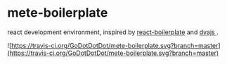 # mete-boilerplate
react development environment, inspired by [react-boilerplate](https://github.com/react-boilerplate/react-boilerplate) and [dvajs
](https://github.com/dvajs/dva).

![https://travis-ci.org/GoDotDotDot/mete-boilerplate.svg?branch=master](https://travis-ci.org/GoDotDotDot/mete-boilerplate.svg?branch=master)